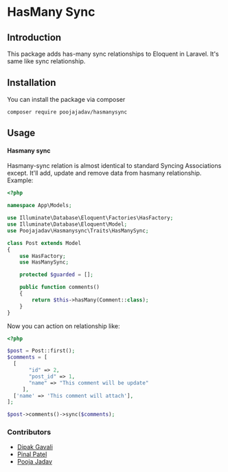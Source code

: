 # HasMany Sync

## Introduction

This package adds has-many sync relationships to Eloquent in Laravel. It's same like sync relationship.

## Installation

You can install the package via composer

````
composer require poojajadav/hasmanysync
````

## Usage

#### Hasmany sync

Hasmany-sync relation is almost identical to standard Syncing Associations except. It'll add, update and remove data from hasmany relationship.
Example:

```php
<?php

namespace App\Models;

use Illuminate\Database\Eloquent\Factories\HasFactory;
use Illuminate\Database\Eloquent\Model;
use Poojajadav\Hasmanysync\Traits\HasManySync;

class Post extends Model
{
    use HasFactory;
    use HasManySync;

    protected $guarded = [];

    public function comments()
    {
        return $this->hasMany(Comment::class);
    }
}
```

Now you can action on relationship like:
```php
<?php

$post = Post::first();
$comments = [
  [
       "id" => 2,
       "post_id" => 1,
       "name" => "This comment will be update"
     ],
  ['name' => 'This comment will attach'],
];

$post->comments()->sync($comments);
```

### Contributors
- [Dipak Gavali](https://github.com/dipak-pinetco)
- [Pinal Patel](https://github.com/PinalPatel160)
- [Pooja Jadav](https://github.com/poojajadav)
